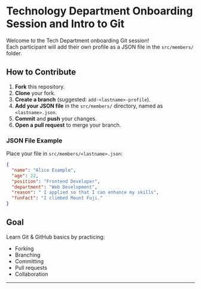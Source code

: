 # Technology Department Onboarding Session and Intro to Git

Welcome to the Tech Department onboarding Git session!  
Each participant will add their own profile as a JSON file in the `src/members/` folder.

## How to Contribute

1. **Fork** this repository.
2. **Clone** your fork.
3. **Create a branch** (suggested: `add-<lastname>-profile`).
4. **Add your JSON file** in the `src/members/` directory, named as `<lastname>.json`.
5. **Commit** and **push** your changes.
6. **Open a pull request** to merge your branch.

### JSON File Example

Place your file in `src/members/<lastname>.json`:

```json
{
  "name": "Alice Example",
  "age": 22,
  "position": "Frontend Developer",
  "department": "Web Development",
  "reason": " I applied so that I can enhance my skills",
  "funFact": "I climbed Mount Fuji."
}
```

## Goal

Learn Git & GitHub basics by practicing:
- Forking
- Branching
- Committing
- Pull requests
- Collaboration

---